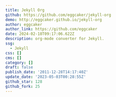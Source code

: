 ```yaml
---
title: Jekyll Org
github: https://github.com/eggcaker/jekyll-org
demo: http://eggcaker.github.io/jekyll-org
author: eggcaker
author_link: https://github.com/eggcaker
date: 2024-02-18T09:17:06.622Z
description: org-mode converter for Jekyll.
ssg:
  - Jekyll
css: []
cms: []
category: []
draft: false
publish_date: '2011-12-28T14:17:40Z'
update_date: '2023-05-03T00:28:55Z'
github_star: 128
github_fork: 25
---
```

